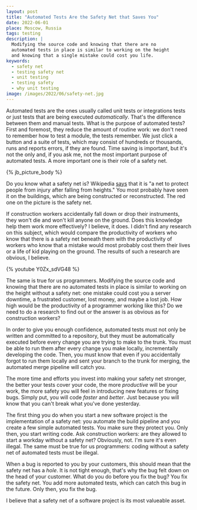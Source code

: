 ```yaml
---
layout: post
title: "Automated Tests Are the Safety Net that Saves You"
date: 2022-06-01
place: Moscow, Russia
tags: testing
description: |
  Modifying the source code and knowing that there are no
  automated tests in place is similar to working on the height
  and knowing that a single mistake could cost you life.
keywords:
  - safety net
  - testing safety net
  - unit testing
  - testing safety
  - why unit testing
image: /images/2022/06/safety-net.jpg
---
```


Automated tests are the ones usually called unit tests or integrations tests
or just tests that are being executed _automatically_. That's the difference
between them and manual tests. What is the purpose of automated tests?
First and foremost, they reduce the amount of routine work: we don't
need to remember how to test a module, the tests remember. We just click
a button and a suite of tests, which may consist of hundreds or thousands,
runs and reports errors, if they are found. Time saving is important,
but it's not the only and, if you ask me, not the most important purpose
of automated tests. A more important one is their role of a safety net.

<!--more-->

{% jb_picture_body %}

Do you know what a safety net is? Wikipedia
[says](https://en.wikipedia.org/wiki/Safety_net) that
it is "a net to protect people from injury after falling from heights."
You most probably have seen it on the buildings, which are being
constructed or reconstructed.
The red one on the picture is the safety net.

If construction workers accidentally fall down
or drop their instruments, they won't die and won't kill anyone on the ground.
Does this knowledge help them work more effectively? I believe, it does. I didn't
find any research on this subject, which would compare the productivity
of workers who know that there is a safety net beneath them with the productivity
of workers who know that a mistake would most probably cost them their lives or
a life of kid playing on the ground. The results of such a research are obvious,
I believe.

{% youtube Y0Zx_sdVG48 %}

The same is true for us programmers. Modifying the source code and knowing that
there are no automated tests in place is similar to working on the height
without a safety net: one mistake could cost you a server downtime, a frustrated
customer, lost money, and maybe a lost job. How high would be the productivity
of a programmer working like this? Do we need to do a research to find out or the answer
is as obvious as for construction workers?

In order to give you enough confidence, automated tests must not only be
written and committed to a repository, but they must be automatically executed
before every change you are trying to make to the trunk. You must be able
to run them after every change you make locally, incrementally developing the code.
Then, you must know that even if you accidentally forgot to run them locally
and sent your branch to the trunk for merging, the automated merge pipeline
will catch you.

The more time and efforts you invest into making your safety net stronger,
the better your tests cover your code, the more _productive_ will be your
work, the more safety you will feel in introducing new features or fixing bugs.
Simply put, you will code _faster_ and _better_. Just because you will know that
you can't break what you've done yesterday.

The first thing you do when you start a new software project is
the implementation of a safety net: you automate the build pipeline and you create
a few simple automated tests. You make sure they protect you. Only then, you
start writing code. Ask construction workers: are they allowed to start a workday
without a safety net? Obviously, not. I'm sure it's even illegal. The same
must be true for us programmers: coding without a safety net of automated tests
must be illegal.

When a bug is reported to you by your customers, this should mean
that the safety net has a _hole_. It is not tight enough, that's why the bug
felt down on the head of your customer. What do you do before you fix the bug?
You fix the safety net. You add more automated tests, which can catch this
bug in the future. Only then, you fix the bug.

I believe that a safety net of a software project is its most valueable asset.

